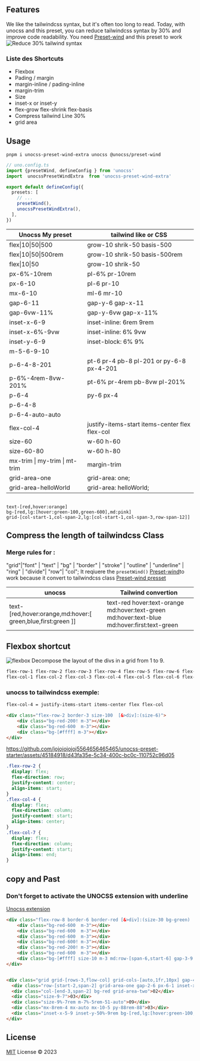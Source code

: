 ## Features

We like the tailwindcss syntax, but it's often too long to read. Today, with unocss and this preset, you can reduce tailwindcss syntax by 30% and improve code readability.
You need [Preset-wind](https://www.npmjs.com/package/@unocss/preset-wind) and this preset to work
![Reduce 30% tailwind syntax](https://github.com/jojojojojoj5564656465465/unocss-preset-starter/assets/45184918/efb0180e-38f5-4360-89f5-92b646995de1)

### Liste des Shortcuts
- Flexbox
- Pading / margin
- margin-inline / pading-inline
- margin-trim
- Size
- inset-x or inset-y
- flex-grow flex-shrink flex-basis
- Compress tailwind Line 30%
- grid area

## Usage
```shell
pnpm i unocss-preset-wind-extra unocss @unocss/preset-wind
```

```ts
// uno.config.ts
import {presetWind, defineConfig } from 'unocss'
import  unocssPresetWindExtra  from 'unocss-preset-wind-extra'

export default defineConfig({
  presets: [
    // ...
    presetWind(),
    unocssPresetWindExtra(),
  ],
})
```
| Unocss My preset              | tailwind like or CSS                           |
|-------------------------------|------------------------------------------------|
| flex\|10\|50\|500             | grow-10 shrik-50 basis-500                     |
| flex\|10\|50\|500rem          | grow-10 shrik-50 basis-500rem                  |
| flex\|10\|50                  | grow-10 shrik-50                               |
| px-6%-10rem                   | pl-6% pr-10rem                                 |
| px-6-10                       | pl-6 pr-10                                     |
| mx-6-10                       | ml-6 mr-10                                     |
| gap-6-11                      | gap-y-6 gap-x-11                               |
| gap-6vw-11%                   | gap-y-6vw gap-x-11%                            |
| inset-x-6-9                   | inset-inline: 6rem 9rem                        |
| inset-x-6%-9vw                | inset-inline: 6% 9vw                           |
| inset-y-6-9                   | inset-block: 6% 9%                             |
| m-5-6-9-10                    |                                                |
| p-6-4-8-201                   | pt-6 pr-4 pb-8 pl-201 or py-6-8 px-4-201       |
| p-6%-4rem-8vw-201%            | pt-6% pr-4rem pb-8vw pl-201%                   |
| p-6-4                         | py-6 px-4                                      |
| p-6-4-8                       |                                                |
| p-6-4-auto-auto               |                                                |
| flex-col-4                    | justify-items-start items-center flex flex-col |
| size-60                       | w-60 h-60                                      |
| size-60-80                    | w-60 h-80                                      |
| mx-trim \| my-trim \| mt-trim | margin-trim                                    |
| grid-area-one                 | grid-area: one;                                |
| grid-area-helloWorld          | grid-area: helloWorld;                         |
```

text-[red,hover:orange]
bg-[red,lg:[hover:green-100,green-600],md:pink]
grid-[col-start-1,col-span-2,lg:[col-start-1,col-span-3,row-span-12]]

```
## Compress the length of tailwindcss Class
### Merge rules for : 
"grid"|"font" | "text" | "bg" | "border" | "stroke" | "outline" | "underline" | "ring" | "divide"| "row"| "col";
It reqiuere the ```presetWind()``` [Preset-wind](https://www.npmjs.com/package/@unocss/preset-wind)to work because it convert to tailwindcss class
[Preset-wind presset](https://www.npmjs.com/package/@unocss/preset-wind)

| unocss                                                      | Tailwind convertion                                                                         |
|-------------------------------------------------------------|---------------------------------------------------------------------------------------------|
| text-[red,hover:orange,md:hover:[ green,blue,first:green ]] | text-red hover:text-orange md:hover:text-green md:hover:text-blue md:hover:first:text-green |

## Flexbox shortcut
![flexbox](https://github.com/jojojojojoj5564656465465/unocss-preset-starter/assets/45184918/f498deac-e3b2-40b0-96f6-a73c37f85553)
Decompose the layout of the divs in a grid from 1 to 9.

```md
flex-row-1 flex-row-2 flex-row-3 flex-row-4 flex-row-5 flex-row-6 flex-row-7 flex-row-8 flex-row-9
flex-col-1 flex-col-2 flex-col-3 flex-col-4 flex-col-5 flex-col-6 flex-col-7 flex-col-8 flex-col-9
```
### unocss to tailwindcss exemple:
```md
flex-col-4 = justify-items-start items-center flex flex-col
```
```html
<div class="flex-row-2 border-3 size-100  [&>div]:(size-6)">
	<div class="bg-red-200! m-3"></div>
	<div class="bg-red-600 	m-3"></div>
	<div class="bg-[#ffff] m-3"></div>
</div>
```

https://github.com/jojojojojoj5564656465465/unocss-preset-starter/assets/45184918/d43fa35e-5c34-400c-bc0c-110752c96d05

```css
.flex-row-2 {
  display: flex;
  flex-direction: row;
  justify-content: center;
  align-items: start;
}
.flex-col-4 {
  display: flex;
  flex-direction: column;
  justify-content: start;
  align-items: center;
}
.flex-col-7 {
  display: flex;
  flex-direction: column;
  justify-content: start;
  align-items: end;
}
```
## copy and Past
### Don't forget to activate the UNOCSS extension with underline
[Unocss extension](https://marketplace.visualstudio.com/items?itemName=antfu.unocss)
```html
<div class="flex-row-8 border-6 border-red [&>div]:(size-30 bg-green)  grid-[col-span-1,col-start-2]">
	<div class="bg-red-600  m-3"></div>
	<div class="bg-red-600  m-3"></div>
	<div class="bg-red-600  m-3"></div>
	<div class="bg-red-600! m-3"></div>
	<div class="bg-red-200! m-3"></div>
	<div class="bg-red-600 	m-3"></div>
	<div class="bg-[#ffff] size-10 m-3 md:row-[span-6,start-6] gap-3-9 flex|1|20|50%"></div>
</div>


<div class="grid grid-[rows-3,flow-col] grid-cols-[auto,1fr,10px] gap-4 px-6rem-8em">
  <div class="row-[start-2,span-2] grid-area-one gap-2-6 px-6-1 inset-x-4 p-16rem-16-auto-auto">01</div>
  <div class="col-[end-3,span-2] bg-red grid-area-two">02</div>
  <div class="size-9-7">03</div>
  <div class="size-9%-7rem m-7%-5rem-51-auto">09</div>
  <div class="mx-8rem-4 mx-auto mx-10-5 py-88rem-88">03</div>
  <div class="inset-x-5-9 inset-y-50%-9rem bg-[red,lg:[hover:green-100,green-600],md:pink]">03</div>
</div>

```

## License

[MIT](./LICENSE) License © 2023 
